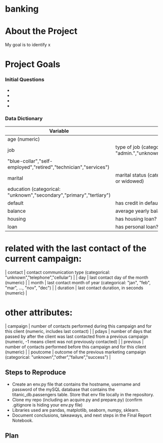 # banking

# About the Project

My goal is to identify x

# Project Goals


### Initial Questions

-
-
-
-

### Data Dictionary


| Variable    | Meaning     |
| ----------- | ----------- |
| age (numeric) |
| job | type of job (categorical: "admin.","unknown","unemployed","management","housemaid","entrepreneur","student",
"blue-collar","self-employed","retired","technician","services") |
| marital | marital status (categorical: "married","divorced","single"; note: "divorced" means divorced or widowed) |
| education (categorical: "unknown","secondary","primary","tertiary")|
| default | has credit in default? (binary: "yes","no") |
| balance | average yearly balance, in euros (numeric) |
| housing | has housing loan? (binary: "yes","no") |
| loan    | has personal loan? (binary: "yes","no") |
# related with the last contact of the current campaign:
| contact | contact communication type (categorical: "unknown","telephone","cellular") |
| day | last contact day of the month (numeric) |
| month | last contact month of year (categorical: "jan", "feb", "mar", …, "nov", "dec") |
| duration | last contact duration, in seconds (numeric) |
# other attributes:
| campaign | number of contacts performed during this campaign and for this client (numeric, includes last contact) |
| pdays | number of days that passed by after the client was last contacted from a previous campaign (numeric, -1 means client was not previously contacted) |
| previous | number of contacts performed before this campaign and for this client (numeric) |
| poutcome | outcome of the previous marketing campaign (categorical: "unknown","other","failure","success") |





## Steps to Reproduce

- Create an env.py file that contains the hostname, username and password of the mySQL database that contains the titanic_db.passengers table. Store that env file locally in the repository.
- Clone my repo (including an acquire.py and prepare.py) (confirm .gitignore is hiding your env.py file)
- Libraries used are pandas, matplotlib, seaborn, numpy, sklearn.
- Document conclusions, takeaways, and next steps in the Final Report Notebook.

## Plan